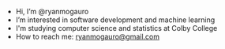 - Hi, I’m @ryanmogauro
- I’m interested in software development and machine learning
- I'm studying computer science and statistics at Colby College
- How to reach me: ryanmogauro@gmail.com

<!---
ryanmogauro/ryanmogauro is a ✨ special ✨ repository because its `README.md` (this file) appears on your GitHub profile.
You can click the Preview link to take a look at your changes.
--->
